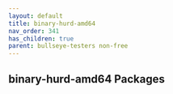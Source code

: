 ```yaml
---
layout: default
title: binary-hurd-amd64
nav_order: 341
has_children: true
parent: bullseye-testers non-free
---
```


## binary-hurd-amd64 Packages
